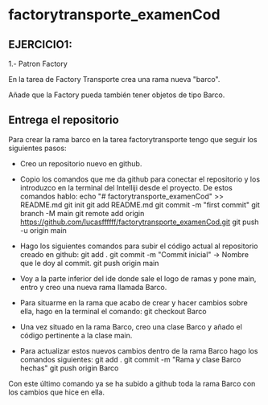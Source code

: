 ﻿# factorytransporte_examenCod
 
EJERCICIO1:
-----------------------------------------------------------------------------------------------------------------------------------------------------------------------
1.- Patron Factory

En la tarea de Factory Transporte crea una rama nueva "barco".

Añade que la Factory pueda también tener objetos de tipo Barco.

Entrega el repositorio
-----------------------------------------------------------------------------------------------------------------------------------------------------------------------

Para crear la rama barco en la tarea factorytransporte tengo que seguir los siguientes pasos:

- Creo un repositorio nuevo en github.

- Copio los comandos que me da github para conectar el repositorio y los introduzco en la terminal del Intelliji 
desde el proyecto.
  De estos comandos hablo: 
  echo "# factorytransporte_examenCod" >> README.md
  git init
  git add README.md
  git commit -m "first commit"
  git branch -M main
  git remote add origin https://github.com/lucasffffff/factorytransporte_examenCod.git
  git push -u origin main 

- Hago los siguientes comandos para subir el código actual al repositorio creado en github:
git add .
git commit -m "Commit inicial"  -> Nombre que le doy al commit.
git push origin main

- Voy a la parte inferior del ide donde sale el logo de ramas y pone main, entro y creo una nueva rama llamada Barco.

- Para situarme en la rama que acabo de crear y hacer cambios sobre ella, hago en la terminal el comando:
  git checkout Barco
  
- Una vez situado en la rama Barco, creo una clase Barco y añado el código pertinente a la clase main.

- Para actualizar estos nuevos cambios dentro de la rama Barco hago los comandos siguientes:
git add .
git commit -m "Rama y clase Barco hechas"
git push origin Barco

Con este último comando ya se ha subido a github toda la rama Barco con los cambios que hice en ella.

